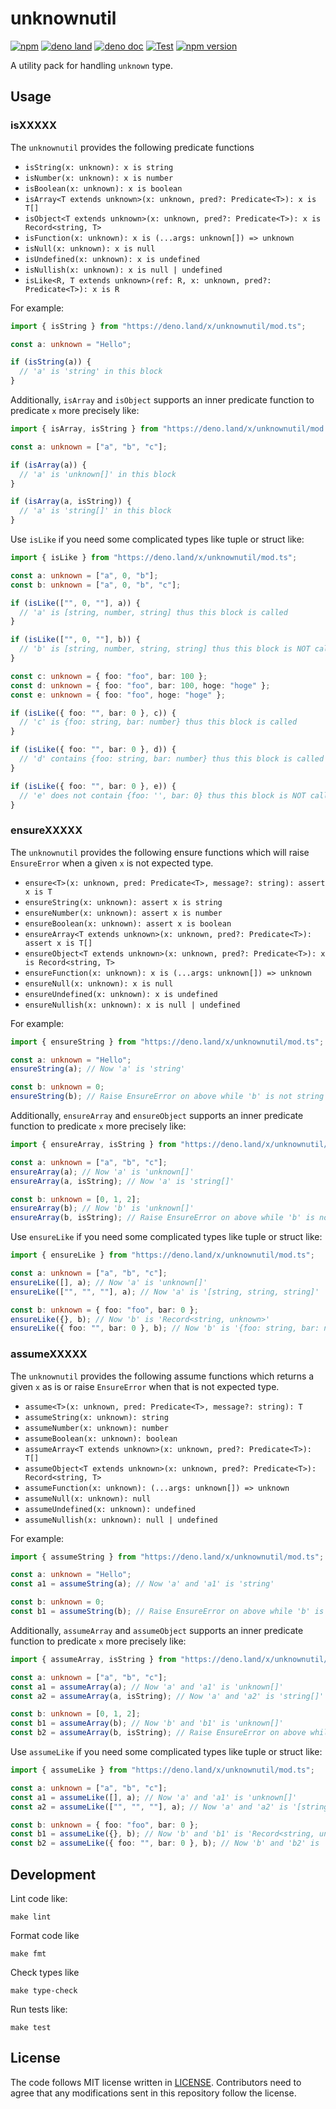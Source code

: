 # unknownutil

[![npm](http://img.shields.io/badge/available%20on-npm-lightgrey.svg?logo=npm&logoColor=white)](https://www.npmjs.com/package/unknownutil)
[![deno land](http://img.shields.io/badge/available%20on-deno.land/x-lightgrey.svg?logo=deno)](https://deno.land/x/unknownutil)
[![deno doc](https://doc.deno.land/badge.svg)](https://doc.deno.land/https/deno.land/x/unknownutil/mod.ts)
[![Test](https://github.com/lambdalisue/deno-unknownutil/workflows/Test/badge.svg)](https://github.com/lambdalisue/deno-unknownutil/actions?query=workflow%3ATest)
[![npm version](https://badge.fury.io/js/unknownutil.svg)](https://badge.fury.io/js/unknownutil)

A utility pack for handling `unknown` type.

[deno]: https://deno.land/

## Usage

### isXXXXX

The `unknownutil` provides the following predicate functions

- `isString(x: unknown): x is string`
- `isNumber(x: unknown): x is number`
- `isBoolean(x: unknown): x is boolean`
- `isArray<T extends unknown>(x: unknown, pred?: Predicate<T>): x is T[]`
- `isObject<T extends unknown>(x: unknown, pred?: Predicate<T>): x is Record<string, T>`
- `isFunction(x: unknown): x is (...args: unknown[]) => unknown`
- `isNull(x: unknown): x is null`
- `isUndefined(x: unknown): x is undefined`
- `isNullish(x: unknown): x is null | undefined`
- `isLike<R, T extends unknown>(ref: R, x: unknown, pred?: Predicate<T>): x is R`

For example:

```typescript
import { isString } from "https://deno.land/x/unknownutil/mod.ts";

const a: unknown = "Hello";

if (isString(a)) {
  // 'a' is 'string' in this block
}
```

Additionally, `isArray` and `isObject` supports an inner predicate function to
predicate `x` more precisely like:

```typescript
import { isArray, isString } from "https://deno.land/x/unknownutil/mod.ts";

const a: unknown = ["a", "b", "c"];

if (isArray(a)) {
  // 'a' is 'unknown[]' in this block
}

if (isArray(a, isString)) {
  // 'a' is 'string[]' in this block
}
```

Use `isLike` if you need some complicated types like tuple or struct like:

```typescript
import { isLike } from "https://deno.land/x/unknownutil/mod.ts";

const a: unknown = ["a", 0, "b"];
const b: unknown = ["a", 0, "b", "c"];

if (isLike(["", 0, ""], a)) {
  // 'a' is [string, number, string] thus this block is called
}

if (isLike(["", 0, ""], b)) {
  // 'b' is [string, number, string, string] thus this block is NOT called
}

const c: unknown = { foo: "foo", bar: 100 };
const d: unknown = { foo: "foo", bar: 100, hoge: "hoge" };
const e: unknown = { foo: "foo", hoge: "hoge" };

if (isLike({ foo: "", bar: 0 }, c)) {
  // 'c' is {foo: string, bar: number} thus this block is called
}

if (isLike({ foo: "", bar: 0 }, d)) {
  // 'd' contains {foo: string, bar: number} thus this block is called
}

if (isLike({ foo: "", bar: 0 }, e)) {
  // 'e' does not contain {foo: '', bar: 0} thus this block is NOT called
}
```

### ensureXXXXX

The `unknownutil` provides the following ensure functions which will raise
`EnsureError` when a given `x` is not expected type.

- `ensure<T>(x: unknown, pred: Predicate<T>, message?: string): assert x is T`
- `ensureString(x: unknown): assert x is string`
- `ensureNumber(x: unknown): assert x is number`
- `ensureBoolean(x: unknown): assert x is boolean`
- `ensureArray<T extends unknown>(x: unknown, pred?: Predicate<T>): assert x is T[]`
- `ensureObject<T extends unknown>(x: unknown, pred?: Predicate<T>): x is Record<string, T>`
- `ensureFunction(x: unknown): x is (...args: unknown[]) => unknown`
- `ensureNull(x: unknown): x is null`
- `ensureUndefined(x: unknown): x is undefined`
- `ensureNullish(x: unknown): x is null | undefined`

For example:

```typescript
import { ensureString } from "https://deno.land/x/unknownutil/mod.ts";

const a: unknown = "Hello";
ensureString(a); // Now 'a' is 'string'

const b: unknown = 0;
ensureString(b); // Raise EnsureError on above while 'b' is not string
```

Additionally, `ensureArray` and `ensureObject` supports an inner predicate
function to predicate `x` more precisely like:

```typescript
import { ensureArray, isString } from "https://deno.land/x/unknownutil/mod.ts";

const a: unknown = ["a", "b", "c"];
ensureArray(a); // Now 'a' is 'unknown[]'
ensureArray(a, isString); // Now 'a' is 'string[]'

const b: unknown = [0, 1, 2];
ensureArray(b); // Now 'b' is 'unknown[]'
ensureArray(b, isString); // Raise EnsureError on above while 'b' is not string array
```

Use `ensureLike` if you need some complicated types like tuple or struct like:

```typescript
import { ensureLike } from "https://deno.land/x/unknownutil/mod.ts";

const a: unknown = ["a", "b", "c"];
ensureLike([], a); // Now 'a' is 'unknown[]'
ensureLike(["", "", ""], a); // Now 'a' is '[string, string, string]'

const b: unknown = { foo: "foo", bar: 0 };
ensureLike({}, b); // Now 'b' is 'Record<string, unknown>'
ensureLike({ foo: "", bar: 0 }, b); // Now 'b' is '{foo: string, bar: number}'
```

### assumeXXXXX

The `unknownutil` provides the following assume functions which returns a given
`x` as is or raise `EnsureError` when that is not expected type.

- `assume<T>(x: unknown, pred: Predicate<T>, message?: string): T`
- `assumeString(x: unknown): string`
- `assumeNumber(x: unknown): number`
- `assumeBoolean(x: unknown): boolean`
- `assumeArray<T extends unknown>(x: unknown, pred?: Predicate<T>): T[]`
- `assumeObject<T extends unknown>(x: unknown, pred?: Predicate<T>): Record<string, T>`
- `assumeFunction(x: unknown): (...args: unknown[]) => unknown`
- `assumeNull(x: unknown): null`
- `assumeUndefined(x: unknown): undefined`
- `assumeNullish(x: unknown): null | undefined`

For example:

```typescript
import { assumeString } from "https://deno.land/x/unknownutil/mod.ts";

const a: unknown = "Hello";
const a1 = assumeString(a); // Now 'a' and 'a1' is 'string'

const b: unknown = 0;
const b1 = assumeString(b); // Raise EnsureError on above while 'b' is not string
```

Additionally, `assumeArray` and `assumeObject` supports an inner predicate
function to predicate `x` more precisely like:

```typescript
import { assumeArray, isString } from "https://deno.land/x/unknownutil/mod.ts";

const a: unknown = ["a", "b", "c"];
const a1 = assumeArray(a); // Now 'a' and 'a1' is 'unknown[]'
const a2 = assumeArray(a, isString); // Now 'a' and 'a2' is 'string[]'

const b: unknown = [0, 1, 2];
const b1 = assumeArray(b); // Now 'b' and 'b1' is 'unknown[]'
const b2 = assumeArray(b, isString); // Raise EnsureError on above while 'b' is not string array
```

Use `assumeLike` if you need some complicated types like tuple or struct like:

```typescript
import { assumeLike } from "https://deno.land/x/unknownutil/mod.ts";

const a: unknown = ["a", "b", "c"];
const a1 = assumeLike([], a); // Now 'a' and 'a1' is 'unknown[]'
const a2 = assumeLike(["", "", ""], a); // Now 'a' and 'a2' is '[string, string, string]'

const b: unknown = { foo: "foo", bar: 0 };
const b1 = assumeLike({}, b); // Now 'b' and 'b1' is 'Record<string, unknown>'
const b2 = assumeLike({ foo: "", bar: 0 }, b); // Now 'b' and 'b2' is '{foo: string, bar: number}'
```

## Development

Lint code like:

```text
make lint
```

Format code like

```text
make fmt
```

Check types like

```text
make type-check
```

Run tests like:

```text
make test
```

## License

The code follows MIT license written in [LICENSE](./LICENSE). Contributors need
to agree that any modifications sent in this repository follow the license.
